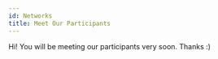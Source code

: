 ```yaml
---
id: Networks
title: Meet Our Participants
---
```


Hi! You will be meeting our participants very soon. Thanks :)
